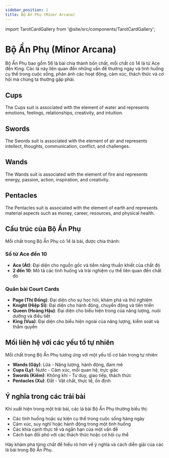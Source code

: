 ```yaml
---
sidebar_position: 1
title: Bộ Ẩn Phụ (Minor Arcana)
---
```


import TarotCardGallery from '@site/src/components/TarotCardGallery';

# Bộ Ẩn Phụ (Minor Arcana)

Bộ Ẩn Phụ bao gồm 56 lá bài chia thành bốn chất, mỗi chất có 14 lá từ Ace đến King. Các lá này liên quan đến những vấn đề thường ngày và tình huống cụ thể trong cuộc sống, phản ánh các hoạt động, cảm xúc, thách thức và cơ hội mà chúng ta thường gặp phải.

## Cups

The Cups suit is associated with the element of water and represents emotions, feelings, relationships, creativity, and intuition.

<TarotCardGallery category="cups" />

## Swords

The Swords suit is associated with the element of air and represents intellect, thoughts, communication, conflict, and challenges.

<TarotCardGallery category="swords" />

## Wands

The Wands suit is associated with the element of fire and represents energy, passion, action, inspiration, and creativity.

<TarotCardGallery category="wands" />

## Pentacles

The Pentacles suit is associated with the element of earth and represents material aspects such as money, career, resources, and physical health.

<TarotCardGallery category="pentacles" />

## Cấu trúc của Bộ Ẩn Phụ

Mỗi chất trong Bộ Ẩn Phụ có 14 lá bài, được chia thành:

### Số từ Ace đến 10

- **Ace (Át)**: Đại diện cho nguồn gốc và tiềm năng thuần khiết của chất đó
- **2 đến 10**: Mô tả các tình huống và trải nghiệm cụ thể liên quan đến chất đó

### Quân bài Court Cards

- **Page (Thị Đồng)**: Đại diện cho sự học hỏi, khám phá và thử nghiệm
- **Knight (Hiệp Sĩ)**: Đại diện cho hành động, chuyển động và tiến triển
- **Queen (Hoàng Hậu)**: Đại diện cho biểu hiện trong của năng lượng, nuôi dưỡng và điều tiết
- **King (Vua)**: Đại diện cho biểu hiện ngoài của năng lượng, kiểm soát và thẩm quyền

## Mối liên hệ với các yếu tố tự nhiên

Mỗi chất trong Bộ Ẩn Phụ tương ứng với một yếu tố cơ bản trong tự nhiên:

- **Wands (Gậy)**: Lửa - Năng lượng, hành động, đam mê
- **Cups (Ly)**: Nước - Cảm xúc, mối quan hệ, trực giác
- **Swords (Kiếm)**: Không khí - Tư duy, giao tiếp, thách thức
- **Pentacles (Xu)**: Đất - Vật chất, thực tế, ổn định

## Ý nghĩa trong các trải bài

Khi xuất hiện trong một trải bài, các lá bài Bộ Ẩn Phụ thường biểu thị:

- Các tình huống hoặc sự kiện cụ thể trong cuộc sống hàng ngày
- Cảm xúc, suy nghĩ hoặc hành động trong một tình huống
- Các khía cạnh thực tế và ngắn hạn của một vấn đề
- Cách bạn đối phó với các thách thức hoặc cơ hội cụ thể

Hãy khám phá từng chất để hiểu rõ hơn về ý nghĩa và cách diễn giải của các lá bài trong Bộ Ẩn Phụ.